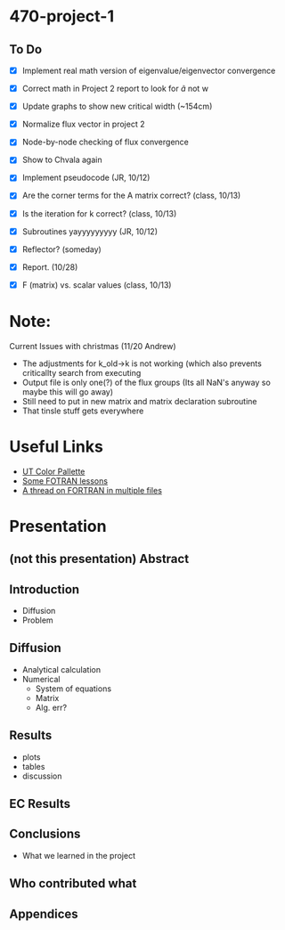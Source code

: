 # 470-project-1

## To Do ##
- [x] Implement real math version of eigenvalue/eigenvector convergence
- [x] Correct math in Project 2 report to look for $\tilde{a}$ not w
- [x] Update graphs to show new critical width (~154cm)
- [x] Normalize flux vector in project 2
- [x] Node-by-node checking of flux convergence
- [x] Show to Chvala again
- [x] Implement pseudocode (JR, 10/12)
- [x] Are the corner terms for the A matrix correct? (class, 10/13)
- [x] Is the iteration for k correct? (class, 10/13)
- [x] Subroutines yayyyyyyyyy (JR, 10/12)
- [x] Reflector? (someday)
- [x] Report. (10/28)
- [x] F (matrix) vs. scalar values (class, 10/13)



 # Note:
Current Issues with christmas (11/20 Andrew)
- The adjustments for k_old->k is not working (which also prevents criticallty search from executing
- Output file is only one(?) of the flux groups (Its all NaN's anyway so maybe this will go away)
- Still need to put in new matrix and matrix declaration subroutine
- That tinsle stuff gets everywhere

# Useful Links
- [UT Color Pallette](http://brand.utk.edu/colors/palettes/)
- [Some FOTRAN lessons](http://www.cs.mtu.edu/~shene/COURSES/cs201/NOTES/fortran.html)
- [A thread on FORTRAN in multiple files](https://www.physicsforums.com/threads/fortran-77-subroutine-in-separate-file.473952/)


# Presentation

## (not this presentation) Abstract

## Introduction
- Diffusion
- Problem

## Diffusion
- Analytical calculation
- Numerical
    - System of equations
    - Matrix
    - Alg. err?

## Results
- plots
- tables
- discussion

## EC Results

## Conclusions
- What we learned in the project

## Who contributed what

## Appendices
